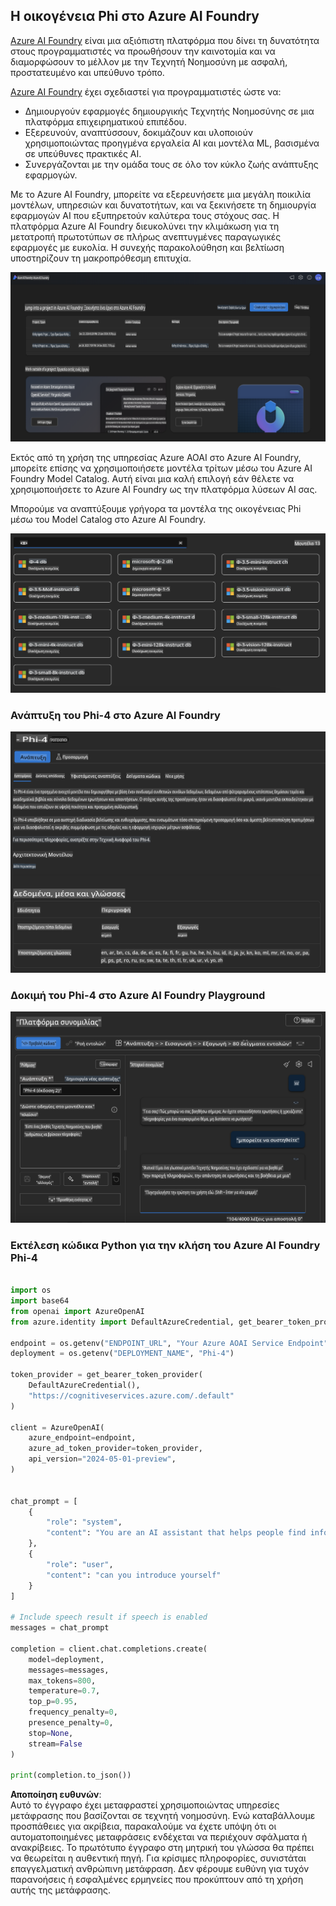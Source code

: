 ## Η οικογένεια Phi στο Azure AI Foundry

[Azure AI Foundry](https://ai.azure.com) είναι μια αξιόπιστη πλατφόρμα που δίνει τη δυνατότητα στους προγραμματιστές να προωθήσουν την καινοτομία και να διαμορφώσουν το μέλλον με την Τεχνητή Νοημοσύνη με ασφαλή, προστατευμένο και υπεύθυνο τρόπο.

[Azure AI Foundry](https://ai.azure.com) έχει σχεδιαστεί για προγραμματιστές ώστε να:

- Δημιουργούν εφαρμογές δημιουργικής Τεχνητής Νοημοσύνης σε μια πλατφόρμα επιχειρηματικού επιπέδου.
- Εξερευνούν, αναπτύσσουν, δοκιμάζουν και υλοποιούν χρησιμοποιώντας προηγμένα εργαλεία AI και μοντέλα ML, βασισμένα σε υπεύθυνες πρακτικές AI.
- Συνεργάζονται με την ομάδα τους σε όλο τον κύκλο ζωής ανάπτυξης εφαρμογών.

Με το Azure AI Foundry, μπορείτε να εξερευνήσετε μια μεγάλη ποικιλία μοντέλων, υπηρεσιών και δυνατοτήτων, και να ξεκινήσετε τη δημιουργία εφαρμογών AI που εξυπηρετούν καλύτερα τους στόχους σας. Η πλατφόρμα Azure AI Foundry διευκολύνει την κλιμάκωση για τη μετατροπή πρωτοτύπων σε πλήρως ανεπτυγμένες παραγωγικές εφαρμογές με ευκολία. Η συνεχής παρακολούθηση και βελτίωση υποστηρίζουν τη μακροπρόθεσμη επιτυχία.

![portal](../../../../../translated_images/AIFoundryPorral.68f0acc7d5f47991d90f78fd199beb1123941bba27c39effe55ebfc1d07f114c.el.png)

Εκτός από τη χρήση της υπηρεσίας Azure AOAI στο Azure AI Foundry, μπορείτε επίσης να χρησιμοποιήσετε μοντέλα τρίτων μέσω του Azure AI Foundry Model Catalog. Αυτή είναι μια καλή επιλογή εάν θέλετε να χρησιμοποιήσετε το Azure AI Foundry ως την πλατφόρμα λύσεων AI σας.

Μπορούμε να αναπτύξουμε γρήγορα τα μοντέλα της οικογένειας Phi μέσω του Model Catalog στο Azure AI Foundry.

![ModelCatalog](../../../../../translated_images/AIFoundryModelCatalog.65aadf44c7a47e16a745104efa3ca2b49580c7be190f901a3da6d6533fc37b07.el.png)

### **Ανάπτυξη του Phi-4 στο Azure AI Foundry**

![Phi4](../../../../../translated_images/AIFoundryPhi4.dd27d994739126af80d23e8ec9d3bfd7e6b518d3993aa729fdd4c26e1add8d35.el.png)

### **Δοκιμή του Phi-4 στο Azure AI Foundry Playground**

![Playground](../../../../../translated_images/AIFoundryPlayground.11365174557f8eac71ce4d439d344dd767a1b04701e9ffe73642feefb099188d.el.png)

### **Εκτέλεση κώδικα Python για την κλήση του Azure AI Foundry Phi-4**

```python

import os  
import base64
from openai import AzureOpenAI  
from azure.identity import DefaultAzureCredential, get_bearer_token_provider  
        
endpoint = os.getenv("ENDPOINT_URL", "Your Azure AOAI Service Endpoint")  
deployment = os.getenv("DEPLOYMENT_NAME", "Phi-4")  
      
token_provider = get_bearer_token_provider(  
    DefaultAzureCredential(),  
    "https://cognitiveservices.azure.com/.default"  
)  
  
client = AzureOpenAI(  
    azure_endpoint=endpoint,  
    azure_ad_token_provider=token_provider,  
    api_version="2024-05-01-preview",  
)  
  

chat_prompt = [
    {
        "role": "system",
        "content": "You are an AI assistant that helps people find information."
    },
    {
        "role": "user",
        "content": "can you introduce yourself"
    }
] 
    
# Include speech result if speech is enabled  
messages = chat_prompt 

completion = client.chat.completions.create(  
    model=deployment,  
    messages=messages,
    max_tokens=800,  
    temperature=0.7,  
    top_p=0.95,  
    frequency_penalty=0,  
    presence_penalty=0,
    stop=None,  
    stream=False  
)  
  
print(completion.to_json())  

```

**Αποποίηση ευθυνών**:  
Αυτό το έγγραφο έχει μεταφραστεί χρησιμοποιώντας υπηρεσίες μετάφρασης που βασίζονται σε τεχνητή νοημοσύνη. Ενώ καταβάλλουμε προσπάθειες για ακρίβεια, παρακαλούμε να έχετε υπόψη ότι οι αυτοματοποιημένες μεταφράσεις ενδέχεται να περιέχουν σφάλματα ή ανακρίβειες. Το πρωτότυπο έγγραφο στη μητρική του γλώσσα θα πρέπει να θεωρείται η αυθεντική πηγή. Για κρίσιμες πληροφορίες, συνιστάται επαγγελματική ανθρώπινη μετάφραση. Δεν φέρουμε ευθύνη για τυχόν παρανοήσεις ή εσφαλμένες ερμηνείες που προκύπτουν από τη χρήση αυτής της μετάφρασης.